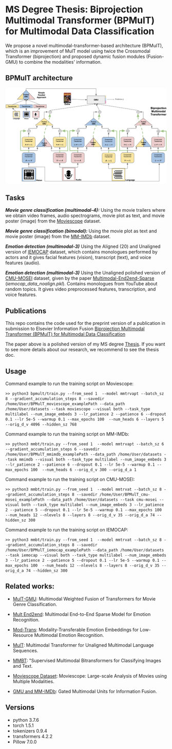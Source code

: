 # MS Degree Thesis: Biprojection Multimodal Transformer (BPMulT) for Multimodal Data Classification

We propose a novel multimodal-transformer-based architecture (BPMulT), which is an improvement of MulT model using twice the Crossmodal Transformer (biprojection) and proposed dynamic fusion modules (Fusion-GMU) to combine the modalities' information.

## BPMulT architecture

![bpmult_arch](bpmult_archColors.png)

## Tasks

***Movie genre classification (multimodal-4):*** Using the movie trailers where we obtain video frames, audio spectrograms, movie plot as text, and movie poster (image) from the [Moviescope](https://www.cs.virginia.edu/~pc9za/research/moviescope.html) dataset. 

***Movie genre classification (bimodal):*** Using the movie plot as text and movie poster (image) from the [MM-IMDb](https://github.com/johnarevalo/gmu-mmimdb) dataset. 

***Emotion detection (multimodal-3)*** Using the Aligned  (20) and Unaligned version of  [IEMOCAP](http://immortal.multicomp.cs.cmu.edu/raw_datasets/processed_data/) dataset, which contains monologues performed by actors and it gives facial features (vision), transcript (text), and voice features (audio).

***Emotion detection (multimodal-3)*** Using the Unaligned polished version of  [CMU-MOSEI](http://immortal.multicomp.cs.cmu.edu/raw_datasets/processed_data/) dataset, given by the paper [Multimodal-End2end-Sparse](https://github.com/wenliangdai/Multimodal-End2end-Sparse) (*iemocap_data_noalign.pkl*). Contains monologues from YouTube about random topics. It gives video preprocessed features, transcription, and voice features.

## Publications

This repo contains the code used for the preprint version of a publication in submission to Elsevier Information Fusion [Biprojection Multimodal Transformer (BPMulT) for Multimodal Data Classification](https://github.com/Damorgal/BS-Thesis-Statistical-Analysis-Agavin-prebiotics/blob/main/BS_Thesis_DiegoAMG.pdf)

The paper above is a polished version of my MS degree [Thesis](https://github.com/Damorgal/BS-Thesis-Statistical-Analysis-Agavin-prebiotics/blob/main/BS_Thesis_DiegoAMG.pdf). If you want to see more details about our research, we recommend to see the thesis doc. 

## Usage

Command example to run the training script on Moviescope:

```
>> python3 bpmult/train.py --from_seed 1  --model mmtrvapt --batch_sz 8 --gradient_accumulation_steps 8 --savedir /home/User/BPMulT_moviescope_examplePath --data_path /home/User/datasets --task moviescope --visual both --task_type multilabel --num_image_embeds 3 --lr_patience 2 --patience 6 --dropout 0.1 --lr 5e-5 --warmup 0.1 --max_epochs 100  --num_heads 6 --layers 5 --orig_d_v 4096 --hidden_sz 768 
```

Command example to run the training script on MM-IMDb:

```
>> python3 mmbt/train.py --from_seed 1  --model mmtrvapt --batch_sz 6 --gradient_accumulation_steps 6 --savedir /home/User/BPMulT_mmimdb_examplePath --data_path /home/User/datasets --task mmimdb --visual both --task_type multilabel --num_image_embeds 3 --lr_patience 2 --patience 6 --dropout 0.1 --lr 5e-5 --warmup 0.1 --max_epochs 100  --num_heads 6 --orig_d_v 300 --orig_d_a 1

```

Command example to run the training script on CMU-MOSEI:

```
>> python3 mmbt/train.py --from_seed 1  --model mmtrvat --batch_sz 8 --gradient_accumulation_steps 8 --savedir /home/User/BPMulT_cmu-mosei_examplePath --data_path /home/User/datasets --task cmu-mosei --visual both --task_type multilabel --num_image_embeds 3 --lr_patience 2 --patience 5 --dropout 0.1 --lr 5e-5 --warmup 0.1 --max_epochs 100  --num_heads 12 --nlevels 8 --layers 8 --orig_d_v 35 --orig_d_a 74 --hidden_sz 300
```

Command example to run the training script on IEMOCAP:

```
>> python3 mmbt/train.py --from_seed 1  --model mmtrvat --batch_sz 8 --gradient_accumulation_steps 8 --savedir /home/User/BPMulT_iemocap_examplePath --data_path /home/User/datasets --task iemocap --visual both --task_type multilabel --num_image_embeds 3 --lr_patience 2 --patience 5 --dropout 0.1 --lr 5e-5 --warmup 0.1 --max_epochs 100  --num_heads 12 --nlevels 8 --layers 8 --orig_d_v 35 --orig_d_a 74 --hidden_sz 300
```

## Related works:

* [MulT-GMU](https://aclanthology.org/2021.maiworkshop-1.1.pdf): Multimodal Weighted Fusion of Transformers for Movie Genre Classification.

* [Mult End2end](https://arxiv.org/pdf/2103.09666.pdf): Multimodal End-to-End Sparse Model for Emotion Recognition.

* [Mod-Trans](https://arxiv.org/pdf/2009.09629.pdf): Modality-Transferable Emotion Embeddings for Low-Resource Multimodal Emotion Recognition.

* [MulT](https://www.aclweb.org/anthology/P19-1656.pdf): Multimodal Transformer for Unaligned Multimodal Language Sequences.
* [MMBT](https://arxiv.org/abs/1909.02950): "Supervised Multimodal Bitransformers for Classifying Images and Text.
* [Moviescope Dataset](https://arxiv.org/abs/1908.03180): Moviescope: Large-scale Analysis of Movies using Multiple Modalities.
* [GMU and MM-IMDb](https://arxiv.org/abs/1702.01992): Gated Multimodal Units for Information Fusion.

## Versions

* python 3.7.6
* torch 1.5.1
* tokenizers 0.9.4
* transformers 4.2.2
* Pillow 7.0.0
